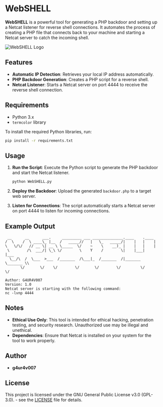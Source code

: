 # WebSHELL

**WebSHELL** is a powerful tool for generating a PHP backdoor and setting up a Netcat listener for reverse shell connections. It automates the process of creating a PHP file that connects back to your machine and starting a Netcat server to catch the incoming shell.


![WebSHELL Logo](images/logo.png)

## Features

- **Automatic IP Detection**: Retrieves your local IP address automatically.
- **PHP Backdoor Generation**: Creates a PHP script for a reverse shell.
- **Netcat Listener**: Starts a Netcat server on port 4444 to receive the reverse shell connection.

## Requirements

- Python 3.x
- `termcolor` library

To install the required Python libraries, run:

```bash
pip install -r requirements.txt
```

## Usage

1. **Run the Script**: Execute the Python script to generate the PHP backdoor and start the Netcat listener.

    ```bash
    python WebSHELL.py
    ```

2. **Deploy the Backdoor**: Upload the generated `backdoor.php` to a target web server.

3. **Listen for Connections**: The script automatically starts a Netcat server on port 4444 to listen for incoming connections.

## Example Output

```
 __      __      ___.     _________ ___ ______________.____    .____     
/  \    /  \ ____\_ |__  /   _____//   |   \_   _____/|    |   |    |    
\   \/\/   // __ \| __ \ \_____  \/    ~    \    __)_ |    |   |    |    
 \        /\  ___/| \_\ \/        \    Y    /        \|    |___|    |___ 
  \__/\  /  \___  >___  /_______  /\___|_  /_______  /|_______ \_______ \\
       \/       \/    \/        \/       \/        \/         \/       \/

Author: G4UR4V007
Version: 1.0
Netcat server is starting with the following command:
nc -lvnp 4444
```

## Notes

- **Ethical Use Only**: This tool is intended for ethical hacking, penetration testing, and security research. Unauthorized use may be illegal and unethical.
- **Dependencies**: Ensure that Netcat is installed on your system for the tool to work properly.

## Author

- **g4ur4v007**

## License
This project is licensed under the GNU General Public License v3.0 (GPL-3.0). - see the [LICENSE](LICENSE) file for details.
